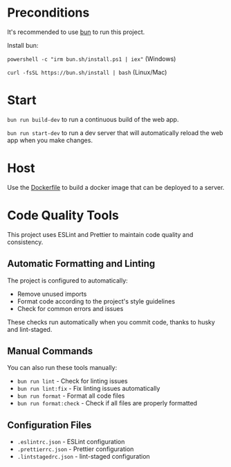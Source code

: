# Preconditions

It's recommended to use [bun](https://bun.sh/) to run this project.

Install bun:

`powershell -c "irm bun.sh/install.ps1 | iex"` (Windows)

`curl -fsSL https://bun.sh/install | bash` (Linux/Mac)

# Start

`bun run build-dev` to run a continuous build of the web app.

`bun run start-dev` to run a dev server that will automatically reload the web app when you make changes.

# Host

Use the [Dockerfile](Dockerfile) to build a docker image that can be deployed to a server.

# Code Quality Tools

This project uses ESLint and Prettier to maintain code quality and consistency.

## Automatic Formatting and Linting

The project is configured to automatically:

- Remove unused imports
- Format code according to the project's style guidelines
- Check for common errors and issues

These checks run automatically when you commit code, thanks to husky and lint-staged.

## Manual Commands

You can also run these tools manually:

- `bun run lint` - Check for linting issues
- `bun run lint:fix` - Fix linting issues automatically
- `bun run format` - Format all code files
- `bun run format:check` - Check if all files are properly formatted

## Configuration Files

- `.eslintrc.json` - ESLint configuration
- `.prettierrc.json` - Prettier configuration
- `.lintstagedrc.json` - lint-staged configuration
